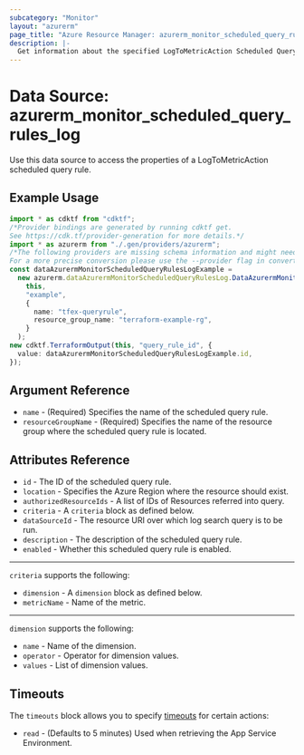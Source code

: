 ```yaml
---
subcategory: "Monitor"
layout: "azurerm"
page_title: "Azure Resource Manager: azurerm_monitor_scheduled_query_rules_log"
description: |-
  Get information about the specified LogToMetricAction Scheduled Query Rules resource.
---
```


# Data Source: azurerm\_monitor\_scheduled\_query\_rules\_log

Use this data source to access the properties of a LogToMetricAction scheduled query rule.

## Example Usage

```typescript
import * as cdktf from "cdktf";
/*Provider bindings are generated by running cdktf get.
See https://cdk.tf/provider-generation for more details.*/
import * as azurerm from "./.gen/providers/azurerm";
/*The following providers are missing schema information and might need manual adjustments to synthesize correctly: azurerm.
For a more precise conversion please use the --provider flag in convert.*/
const dataAzurermMonitorScheduledQueryRulesLogExample =
  new azurerm.dataAzurermMonitorScheduledQueryRulesLog.DataAzurermMonitorScheduledQueryRulesLog(
    this,
    "example",
    {
      name: "tfex-queryrule",
      resource_group_name: "terraform-example-rg",
    }
  );
new cdktf.TerraformOutput(this, "query_rule_id", {
  value: dataAzurermMonitorScheduledQueryRulesLogExample.id,
});

```

## Argument Reference

* `name` - (Required) Specifies the name of the scheduled query rule.
* `resourceGroupName` - (Required) Specifies the name of the resource group where the scheduled query rule is located.

## Attributes Reference

* `id` - The ID of the scheduled query rule.
* `location` - Specifies the Azure Region where the resource should exist.
* `authorizedResourceIds` - A list of IDs of Resources referred into query.
* `criteria` - A `criteria` block as defined below.
* `dataSourceId` - The resource URI over which log search query is to be run.
* `description` - The description of the scheduled query rule.
* `enabled` - Whether this scheduled query rule is enabled.

***

`criteria` supports the following:

* `dimension` - A `dimension` block as defined below.
* `metricName` - Name of the metric.

***

`dimension` supports the following:

* `name` - Name of the dimension.
* `operator` - Operator for dimension values.
* `values` - List of dimension values.

## Timeouts

The `timeouts` block allows you to specify [timeouts](https://www.terraform.io/language/resources/syntax#operation-timeouts) for certain actions:

* `read` - (Defaults to 5 minutes) Used when retrieving the App Service Environment.
